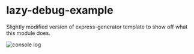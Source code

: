 # lazy-debug-example

Slightly modified version of express-generator template to show off what this module does.

![console log](https://raw.githubusercontent.com/apihlaja/lazy-debug/master/examples/express/output.png?raw=true)
